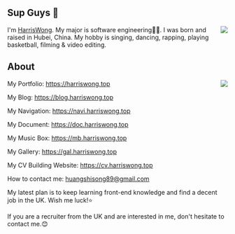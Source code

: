 ## Sup Guys 👋
<img align="right" src="https://count.getloli.com/get/@:hassanblog?theme=rule34">I'm [HarrisWong](https://harriswong.top). My major is software engineering👨‍💻. I was born and raised in Hubei, China. My hobby is singing, dancing, rapping, playing basketball, filming & video editing.

## About
<img align="right" src="https://github-readme-stats-harris.vercel.app/api?username=harrisblog&theme=cobalt&show_icons=true&count_private=true">

My Portfolio: https://harriswong.top

My Blog: https://blog.harriswong.top

My Navigation: https://navi.harriswong.top

My Document: https://doc.harriswong.top

My Music Box: https://mb.harriswong.top

My Gallery: https://gal.harriswong.top

My CV Building Website: https://cv.harriswong.top

How to contact me: [huangshisong89@gmail.com](mailto:huangshisong89@gmail.com)

My latest plan is to keep learning front-end knowledge and find a decent job in the UK. Wish me luck!⭐

If you are a recruiter from the UK and are interested in me, don't hesitate to contact me.😊
